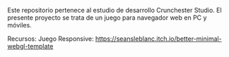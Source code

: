 Este repositorio pertenece al estudio de desarrollo Crunchester Studio. El presente proyecto se trata de un juego para navegador web en PC y móviles.

Recursos:
Juego Responsive: https://seansleblanc.itch.io/better-minimal-webgl-template
 
